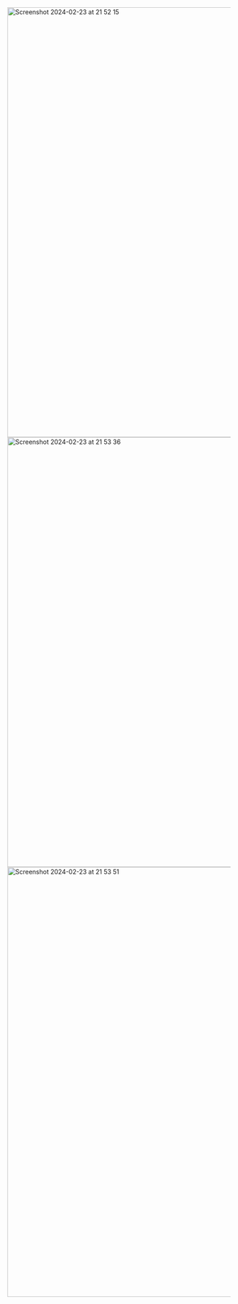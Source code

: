 <img width="970" alt="Screenshot 2024-02-23 at 21 52 15" src="https://github.com/R-Mckenzie/Asteroids/assets/37301641/3044e799-daae-4217-8ff6-137b225a00c1">
<img width="970" alt="Screenshot 2024-02-23 at 21 53 36" src="https://github.com/R-Mckenzie/Asteroids/assets/37301641/b57fc481-4450-4003-a586-be81177e1d58">
<img width="970" alt="Screenshot 2024-02-23 at 21 53 51" src="https://github.com/R-Mckenzie/Asteroids/assets/37301641/768ca9a1-e6ec-4b41-a22f-34ac2fc3a876">
